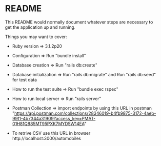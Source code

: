 # README

This README would normally document whatever steps are necessary to get the
application up and running.

Things you may want to cover:

* Ruby version => 3.1.2p20

* Configuration => Run "bundle install"

* Database creation => Run "rails db:create"

* Database initialization => Run "rails db:migrate" and Run "rails db:seed" for test data

* How to run the test suite => Run "bundle exec rspec"

* How to run local server => Run "rails server"

* Postman Collection => import endpoints by using this URL in postman
  "https://api.postman.com/collections/28346019-b4fb9875-3172-4aeb-99f1-4b7344a31909?access_key=PMAT-01H81Q885MT95PXK7MYD5W14EA"

* To retrive CSV use this URL in browser http://localhost:3000/automobiles
